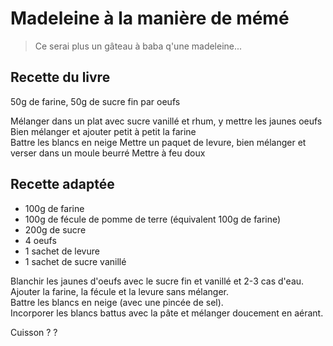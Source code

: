 # Madeleine à la manière de mémé

> Ce serai plus un gâteau à baba q'une madeleine...

## Recette du livre

50g de farine, 50g de sucre fin par oeufs  

Mélanger dans un plat avec sucre vanillé et rhum, y mettre les jaunes oeufs  
Bien mélanger et ajouter petit à petit la farine  
Battre les blancs en neige
Mettre un paquet de levure, bien mélanger et verser dans un moule beurré
Mettre à feu doux

## Recette adaptée

- 100g de farine
- 100g de fécule de pomme de terre (équivalent 100g de farine)
- 200g de sucre
- 4 oeufs
- 1 sachet de levure 
- 1 sachet de sucre vanillé 

Blanchir les jaunes d'oeufs avec le sucre fin et vanillé et 2-3 cas d'eau.  
Ajouter la farine, la fécule et la levure sans mélanger.  
Battre les blancs en neige (avec une pincée de sel).  
Incorporer les blancs battus avec la pâte et mélanger doucement en aérant.  

Cuisson ? ? 